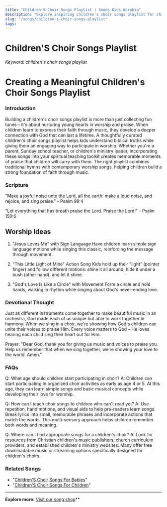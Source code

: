 ```yaml
---
title: "Children'S Choir Songs Playlist | Seeds Kids Worship"
description: "Explore inspiring children's choir songs playlist for children's worship and faith development. Biblical music resources for families and ministry."
slug: "/songs/children-s-choir-songs-playlist"
tags:
---
```


# Children'S Choir Songs Playlist

_Keyword: children's choir songs playlist_

# Creating a Meaningful Children's Choir Songs Playlist

### Introduction
Building a children's choir songs playlist is more than just collecting fun tunes – it's about nurturing young hearts in worship and praise. When children learn to express their faith through music, they develop a deeper connection with God that can last a lifetime. A thoughtfully curated children's choir songs playlist helps kids understand biblical truths while giving them an engaging way to participate in worship. Whether you're a parent, Sunday school teacher, or children's ministry leader, incorporating these songs into your spiritual teaching toolkit creates memorable moments of praise that children will carry with them. The right playlist combines traditional hymns with contemporary worship songs, helping children build a strong foundation of faith through music.

### Scripture
"Make a joyful noise unto the Lord, all the earth: make a loud noise, and rejoice, and sing praise." - Psalm 98:4

"Let everything that has breath praise the Lord. Praise the Lord!" - Psalm 150:6

## Worship Ideas
1. "Jesus Loves Me" with Sign Language
Have children learn simple sign language motions while singing this classic, reinforcing the message through movement.

2. "This Little Light of Mine" Action Song
Kids hold up their "light" (pointer finger) and follow different motions: shine it all around, hide it under a bush (other hand), and let it shine.

3. "God's Love Is Like a Circle" with Movement
Form a circle and hold hands, walking in rhythm while singing about God's never-ending love.

### Devotional Thought
Just as different instruments come together to make beautiful music in an orchestra, God made each of us unique but able to work together in harmony. When we sing in a choir, we're showing how God's children can unite their voices to praise Him. Every voice matters to God – He loves hearing each child sing their heart out for Him.

Prayer: "Dear God, thank you for giving us music and voices to praise you. Help us remember that when we sing together, we're showing your love to the world. Amen."

### FAQs

Q: What age should children start participating in choir?
A: Children can start participating in organized choir activities as early as age 4 or 5. At this age, they can learn simple songs and basic musical concepts while developing their love for worship.

Q: How can I teach choir songs to children who can't read yet?
A: Use repetition, hand motions, and visual aids to help pre-readers learn songs. Break lyrics into small, memorable phrases and incorporate actions that match the words. This multi-sensory approach helps children remember both words and meaning.

Q: Where can I find appropriate songs for a children's choir?
A: Look for resources from Christian children's music publishers, church curriculum providers, and established children's ministry websites. Many offer free downloadable music or streaming options specifically designed for children's choirs.

### Related Songs

- "[Children'S Choir Songs For Babies](/songs/children-s-choir-songs-for-babies/)"
- "[Children'S Choir Songs For Children](/songs/children-s-choir-songs-for-children/)"

---

**Explore more:** [Visit our song shop](https://seedskidsworship.com/shop)**

<!-- Schema Markup -->
<script type="application/ld+json">
{
  "@context": "https://schema.org",
  "@type": "MusicRecording",
  "name": "Children'S Choir Songs Playlist",
  "byArtist": {
    "@type": "MusicGroup",
    "name": "Seeds Kids Worship"
  },
  "isFamilyFriendly": true,
  "url": "https://seedskidsworship.com/songs/children-s-choir-songs-playlist/"
}
</script>